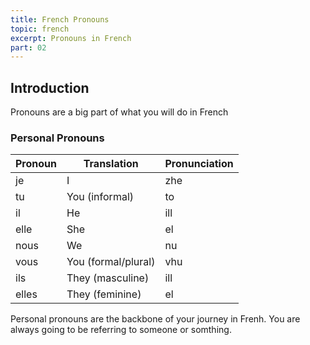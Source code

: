 ```yaml
---
title: French Pronouns
topic: french
excerpt: Pronouns in French
part: 02
---
```


## Introduction

Pronouns are a big part of what you will do in French

### Personal Pronouns

| Pronoun | Translation         | Pronunciation |
| ------- | ------------------- | ------------- |
| je      | I                   | zhe           |
| tu      | You (informal)      | to            |
| il      | He                  | ill           |
| elle    | She                 | el            |
| nous    | We                  | nu            |
| vous    | You (formal/plural) | vhu           |
| ils     | They (masculine)    | ill           |
| elles   | They (feminine)     | el            |

Personal pronouns are the backbone of your journey in Frenh. You are always going to be referring to someone or somthing.
